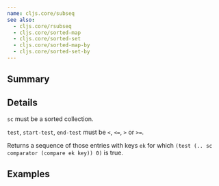 ```yaml
---
name: cljs.core/subseq
see also:
  - cljs.core/rsubseq
  - cljs.core/sorted-map
  - cljs.core/sorted-set
  - cljs.core/sorted-map-by
  - cljs.core/sorted-set-by
---
```


## Summary

## Details

`sc` must be a sorted collection.

`test`, `start-test`, `end-test` must be `<`, `<=`, `>` or `>=`.

Returns a sequence of those entries with keys `ek` for which
`(test (.. sc comparator (compare ek key)) 0)` is true.

## Examples
